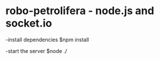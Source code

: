 # robo-petrolifera - node.js and socket.io

-install dependencies
$npm install

-start the server
$node ./
